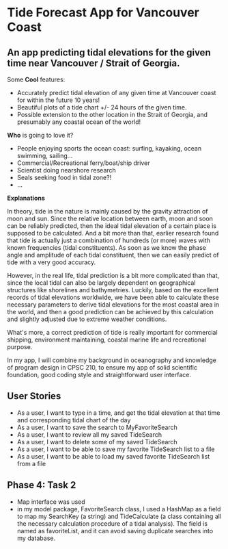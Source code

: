 # Tide Forecast App for Vancouver Coast

## An app predicting tidal elevations for the given time near Vancouver / Strait of Georgia.

Some **Cool** features:

- Accurately predict tidal elevation of any given time at Vancouver coast for within the future 10 years!
- Beautiful plots of a tide chart +/- 24 hours of the given time.
- Possible extension to the other location in the Strait of Georgia, and presumably any coastal ocean of the world!

**Who** is going to love it?

- People enjoying sports the ocean coast: surfing, kayaking, ocean swimming, sailing...
- Commercial/Recreational ferry/boat/ship driver
- Scientist doing nearshore research
- Seals seeking food in tidal zone?!
- ...

**Explanations**

In theory, tide in the nature is mainly caused by the gravity attraction of moon and sun. Since the relative location
between earth, moon and soon can be reliably predicted, then the ideal tidal elevation of a certain place is supposed to
be calculated. And a bit more than that, earlier research found that tide is actually just a combination of hundreds (or
more) waves with known frequencies
(tidal constituents). As soon as we know the phase angle and amplitude of each tidal constituent, then we can easily
predict of tide with a very good accuracy.

However, in the real life, tidal prediction is a bit more complicated than that, since the local tidal can also be
largely dependent on geographical structures like shorelines and bathymetries. Luckily, based on the excellent records
of tidal elevations worldwide, we have been able to calculate these necessary parameters to derive tidal elevations for
the most coastal area in the world, and then a good prediction can be achieved by this calculation and slightly adjusted
due to extreme weather conditions.

What's more, a correct prediction of tide is really important for commercial shipping, environment maintaining, coastal
marine life and recreational purpose.

In my app, I will combine my background in oceanography and knowledge of program design in CPSC 210, to ensure my app of
solid scientific foundation, good coding style and straightforward user interface.

## User Stories

* As a user, I want to type in a time, and get the tidal elevation at that time and corresponding tidal chart of the day
* As a user, I want to save the search to MyFavoriteSearch
* As a user, I want to review all my saved TideSearch
* As a user, I want to delete some of my saved TideSearch
* As a user, I want to be able to save my favorite TideSearch list to a file
* As a user, I want to be able to load my saved favorite TideSearch list from a file



## Phase 4: Task 2
* Map interface was used
* in my model package, FavoriteSearch class, I used a HashMap as a field to map my SearchKey (a string) and 
TideCalculate (a class containing all the necessary calculation procedure of a tidal analysis). The field is
  named as favoriteList, and it can avoid saving duplicate searches into my database. 
  
